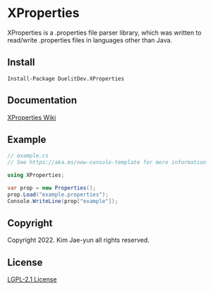 # XProperties
XProperties is a .properties file parser library, which was written to read/write .properties files in languages other than Java.  
## Install
`Install-Package DuelitDev.XProperties`  
## Documentation
[XProperties Wiki](https://github.com/DuelitDev/XProperties-CSharp/wiki) 
## Example
```c#
// example.cs
// See https://aka.ms/new-console-template for more information

using XProperties;

var prop = new Properties();
prop.Load("example.properties");
Console.WriteLine(prop["example"]);
```
## Copyright
Copyright 2022. Kim Jae-yun all rights reserved.  
## License
[LGPL-2.1 License](https://github.com/DuelitDev/XProperties/blob/master/LICENSE)  
